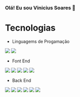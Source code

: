 ### Olá! Eu sou Vinicius Soares 👋



# Tecnologias

  - Linguagems de Progamação
<div>
<img aalt='badged' src='https://img.shields.io/badge/JavaScript-F7DF1E?style=for-the-badge&logo=javascript&logoColor=black'>
<img aalt='badged' src='https://img.shields.io/badge/TypeScript-007ACC?style=for-the-badge&logo=typescript&logoColor=white'>
</div>

  - Font End

<img aalt='badged' src='https://img.shields.io/badge/React-20232A?style=for-the-badge&logo=react&logoColor=61DAFB'>
<img aalt='badged' src='https://img.shields.io/badge/CSS3-1572B6?style=for-the-badge&logo=css3&logoColor=white'>
<img aalt='badged' src='https://img.shields.io/badge/HTML5-E34F26?style=for-the-badge&logo=html5&logoColor=white'>
<img aalt='badged' src='	https://img.shields.io/badge/Tailwind_CSS-38B2AC?style=for-the-badge&logo=tailwind-css&logoColor=white'>
<img aalt='badged' src='https://img.shields.io/badge/Vercel-000000?style=for-the-badge&logo=vercel&logoColor=white'>

  - Back End

<img aalt='badged' src='https://img.shields.io/badge/Node.js-43853D?style=for-the-badge&logo=node.js&logoColor=white'>
<img aalt='badged' src='https://img.shields.io/badge/PostgreSQL-316192?style=for-the-badge&logo=postgresql&logoColor=white'>
<img aalt='badged' src='https://img.shields.io/badge/Express.js-404D59?style=for-the-badge'>
<img aalt='badged' src='https://img.shields.io/badge/Prisma-3982CE?style=for-the-badge&logo=Prisma&logoColor=white'>

<img aalt='badged' src='https://github-readme-stats.vercel.app/api?username=viniciuSoaress&theme=blue-green'>
<img aalt='badged' src='https://github-readme-stats.vercel.app/api/top-langs/?username=viniciuSoaress&theme=blue-green'>

